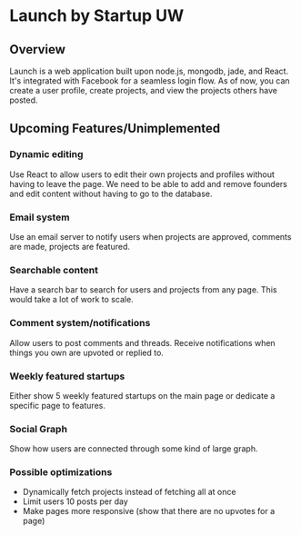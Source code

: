 Launch by Startup UW
==

## Overview
Launch is a web application built upon node.js, mongodb, jade, and React. It's integrated with Facebook for a seamless login flow. As of now, you can create a user profile, create projects, and view the projects others have posted.

## Upcoming Features/Unimplemented

### Dynamic editing
Use React to allow users to edit their own projects and profiles without having to leave the page. We need to be able to add and remove founders and edit content without having to go to the database.

### Email system
Use an email server to notify users when projects are approved, comments are made, projects are featured.

### Searchable content
Have a search bar to search for users and projects from any page. This would take a lot of work to scale.

### Comment system/notifications
Allow users to post comments and threads. Receive notifications when things you own are upvoted or replied to.

### Weekly featured startups
Either show 5 weekly featured startups on the main page or dedicate a specific page to features.

### Social Graph
Show how users are connected through some kind of large graph.

### Possible optimizations
- Dynamically fetch projects instead of fetching all at once
- Limit users 10 posts per day
- Make pages more responsive (show that there are no upvotes for a page)

